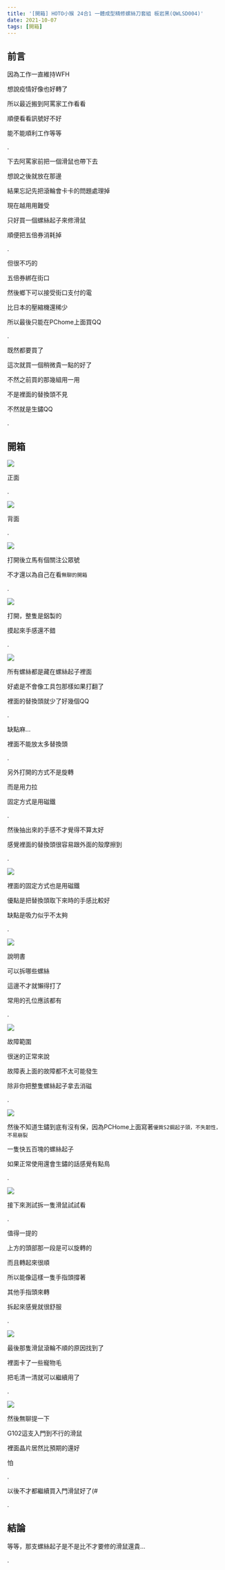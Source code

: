 ```yaml
---
title: '[開箱] HOTO小猴 24合1 一體成型精修螺絲刀套組 板岩黑(QWLSD004)'
date: 2021-10-07
tags: [開箱]
---
```


## 前言

因為工作一直維持WFH

想說疫情好像也好轉了

所以最近搬到阿罵家工作看看

順便看看訊號好不好

能不能順利工作等等

.

下去阿罵家前把一個滑鼠也帶下去

想說之後就放在那邊

結果忘記先把滾輪會卡卡的問題處理掉

現在越用用難受

只好買一個螺絲起子來修滑鼠

順便把五倍券消耗掉

.

但很不巧的

五倍券綁在街口

然後鄉下可以接受街口支付的電

比日本的壓縮機還稀少

所以最後只能在PChome上面買QQ

.

既然都要買了

這次就買一個稍微貴一點的好了

不然之前買的那幾組用一用

不是裡面的替換頭不見

不然就是生鏽QQ

.

## 開箱

![](res/2021-10-17-00-30-53.png)

正面

.

![](res/2021-10-17-00-30-31.png)

背面

.

![](res/2021-10-17-00-31-08.png)

打開後立馬有個關注公眾號

不才還以為自己在看`無聊的開箱`

.

![](res/2021-10-17-00-32-10.png)

打開，整隻是鋁製的

摸起來手感還不錯

.

![](res/2021-10-17-00-32-50.png)

所有螺絲都是藏在螺絲起子裡面

好處是不會像工具包那樣如果打翻了

裡面的替換頭就少了好幾個QQ

.

缺點麻...

裡面不能放太多替換頭

.

另外打開的方式不是旋轉

而是用力拉

固定方式是用磁鐵

.

然後抽出來的手感不才覺得不算太好

感覺裡面的替換頭很容易跟外面的殼摩擦到

.

![](res/2021-10-17-00-36-07.png)

裡面的固定方式也是用磁鐵

優點是把替換頭取下來時的手感比較好

缺點是吸力似乎不太夠

.

![](res/2021-10-17-00-42-39.png)

說明書

可以拆哪些螺絲

這邊不才就懶得打了

常用的孔位應該都有

.

![](res/2021-10-17-00-44-12.png)

故障範圍

很迷的正常來說

故障表上面的故障都不太可能發生

除非你把整隻螺絲起子拿去消磁

.

![](res/2021-10-17-00-51-37.png)

然後不知道生鏽到底有沒有保，因為PCHome上面寫著`優質S2鋼起子頭，不失韌性，不易崩裂`

一隻快五百塊的螺絲起子

如果正常使用還會生鏽的話感覺有點鳥

.

![](res/2021-10-17-00-37-14.png)

接下來測試拆一隻滑鼠試試看

.

值得一提的

上方的頭部那一段是可以旋轉的

而且轉起來很順

所以能像這樣一隻手指頭撐著

其他手指頭來轉

拆起來感覺就很舒服

.

![](res/2021-10-17-00-39-13.png)

最後那隻滑鼠滾輪不順的原因找到了

裡面卡了一些寵物毛

把毛清一清就可以繼續用了

.

![](res/2021-10-17-00-40-18.png)

然後無聊提一下

G102這支入門到不行的滑鼠

裡面晶片居然比預期的還好

怕

.

以後不才都繼續買入門滑鼠好了(#

.

## 結論

等等，那支螺絲起子是不是比不才要修的滑鼠還貴...

.